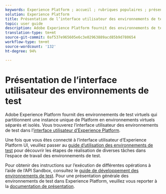 ```yaml
---
keywords: Experience Platform ; accueil ; rubriques populaires ; présentation du sandbox
solution: Experience Platform
title: Présentation de l’interface utilisateur des environnements de test
topic: user guide
description: Adobe Experience Platform fournit des environnements de test virtuels qui partitionnent une instance unique de Platform en environnements virtuels séparés et isolés. Vous trouverez l’interface utilisateur des environnements de test dans l’interface utilisateur d’Experience Platform.
translation-type: tm+mt
source-git-commit: 0af537e965605e6c3e02963889acd85b9d780654
workflow-type: tm+mt
source-wordcount: '132'
ht-degree: 94%

---
```



# Présentation de l’interface utilisateur des environnements de test


Adobe Experience Platform fournit des environnements de test virtuels qui partitionnent une instance unique de Platform en environnements virtuels séparés et isolés. Vous trouverez l’interface utilisateur des environnements de test dans l’[interface utilisateur d’Experience Platform](https://platform.adobe.com).

Une fois que vous êtes connecté à l’interface utilisateur d’Experience Platform UI, veuillez passer au [guide d’utilisation des environnements de test](user-guide.md) pour découvrir les étapes de réalisation de diverses tâches dans l’espace de travail des environnements de test.

Pour obtenir des instructions sur l’exécution de différentes opérations à l’aide de l’API Sandbox, consultez le [guide de développement des environnements de test](../api/getting-started.md). Pour une présentation générale des environnements de test dans Experience Platform, veuillez vous reporter à la [documentation de présentation](../home.md).


